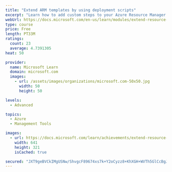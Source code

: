 ```yaml
---
title: "Extend ARM templates by using deployment scripts"
excerpt: "Learn how to add custom steps to your Azure Resource Manager (ARM) templates by using deployment scripts."
webUrl: https://docs.microsoft.com/en-us/learn/modules/extend-resource-manager-template-deployment-scripts/
type: course
price: Free
length: PT33M
ratings:
  count: 23
  average: 4.7391305
heat: 50

provider:
  name: Microsoft Learn
  domain: microsoft.com
  images:
    - url: /assets/images/organizations/microsoft.com-50x50.jpg
      width: 50
      height: 50

levels:
  - Advanced

topics:
  - Azure
  - Management Tools

images:
  - url: https://docs.microsoft.com/learn/achievements/extend-resource-manager-template-deployment-scripts-social.png
    width: 641
    height: 321
    isCached: true

secured: "JXT9geBVCkIMgUSNw/ShvgcF89674xs7k+Y2oCyzz8+KhXGH+WVTh5GlCcBgJLdfOutV4gb78rQOnoWN6BNNutoLnIWM998Xgtx+beEJeFzn6P4DyHw2Z19vzzKbdZihd9h7zNAvvmGLV9wlGN29Mau79LmKtdcLouvdcoyxhyhgf6hv6ZJ9uPiATWZXdVs0nilAVbCMMtfHCouRfyXPwU9AX5mTnYzLGfFwZMacRmuJ3WKlyrDoat5mzDP6b4sg+3IoS6141hnt4MpQLy8ZCx22WsRj7dE1wODcgZLPfo0QrG3e7LjgWeU9/oLm+dNrHfYT/+GtAkhgMjgsvdeKeOYKJ0NHa8Edag82XY0cnbPj+F8DL/AxKVpV3kfJfBRIXRwOpvaWBeZ0/yjwjixZBa56xmxFUjRtYokIiRTMBkY=;oTzbC0MdT5i9B2hcHtG+/A=="
---
```



